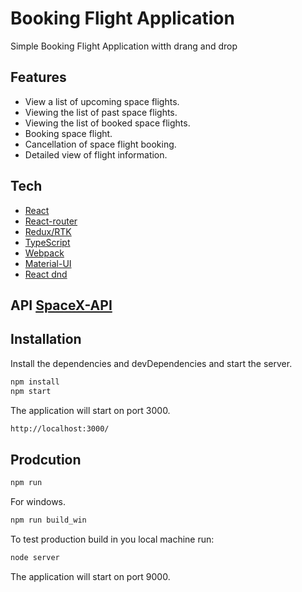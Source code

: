 # Booking Flight  Application 
Simple  Booking Flight  Application witth drang and drop

## Features
* View a list of upcoming space flights.
* Viewing the list of past space flights.
* Viewing the list of booked space flights.
* Booking space flight.
* Cancellation of space flight booking.
* Detailed view of flight information.

## Tech
* [React] 
* [React-router]
* [Redux/RTK]
* [TypeScript]
* [Webpack ]
* [Material-UI]
* [React dnd]

## API [SpaceX-API] 


## Installation
Install the dependencies and devDependencies and start the server.
```sh
npm install
npm start
```
The application will start on port 3000.
```sh
http://localhost:3000/
```

## Prodcution
```sh
npm run
```
For windows.
```sh
npm run build_win
```

To test production build in you local machine run:
```sh
node server 
```
The application will start on port 9000.


   [React]: <https://ru.reactjs.org/>
   [React-router]: <https://reactrouter.com/>
   [Redux/RTK]: <https://redux-toolkit.js.org/>
   [TypeScript]: <https://www.typescriptlang.org/>
   [Webpack ]: <https://webpack.js.org/>
   [Material-UI]: <https://mui.com/>
   [React dnd ]: <https://react-dnd.github.io/react-dnd/about>
   [SpaceX-API]: <https://github.com/r-spacex/SpaceX-API/tree/master/docs>
